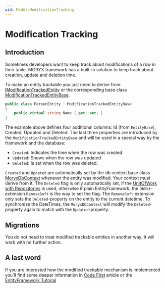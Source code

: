 ```yaml
---
uid: Model.ModificationTracking
---
```

# Modification Tracking

## Introduction

Sometimes developers want to keep track about modifications of a row in their table. MORYX framework has a built-in solution to keep track about creation, update and deletion time.

To make an entity trackable you just need to derive from [IModificationTrackedEntity](xref:Moryx.Model.IModificationTrackedEntity) or the corresponding base class [ModificationTrackedEntityBase](../../../../src/Moryx.Model/ModificationTrackedEntityBase.cs).

````cs
public class PersonEntity : ModificationTrackedEntityBase
{
    public virtual string Name { get; set; }
}
````

The example above defines four additional columns: Id (from `EntityBase`), Created, Updated and Deleted. The last three properties are introduced by the `ModificationTrackedEntityBase` and will be used in a special way by the framework and the database:

- `Created`: Indicates the time when the row was created
- `Updated`: Shows when the row was updated
- `Deleted`: Is set when the row was deleted.

`Created` and `Updated` are automatically set by the db context base class [MoryxDbContext](../../../../src/Moryx.Model/MoryxDbContext.cs) whenever the entity was modified. Your context must derive from it. The `Deleted` flag is only automatically set, if the [UnitOfWork with Repositories](UnitOfWorkPattern.md) is used, otherwise if plain EntityFramework, the `DbSet`-extension `RemoveSoft` is the way to set the flag. The `RemoveSoft` extension only sets the `Deleted`-property on the entity to the current datetime. To synchronize the DateTimes, the `MoryxDbContext` will modify the `Deleted`-property again to match with the `Updated`-property.

## Migrations

You do not need to treat modified trackable entities in another way. It will work with no further action.

## A last word

If you are interested how the modified trackable mechanism is implemented you'll find some deeper information in [Code First](../../../tutorials/DataModel/CodeFirst.md) article or the [EntityFramework Tutorial](https://www.entityframeworktutorial.net/faq/set-created-and-modified-date-in-efcore.aspx)